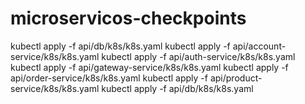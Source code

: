 # microservicos-checkpoints

kubectl apply -f api/db/k8s/k8s.yaml
kubectl apply -f api/account-service/k8s/k8s.yaml
kubectl apply -f api/auth-service/k8s/k8s.yaml
kubectl apply -f api/gateway-service/k8s/k8s.yaml
kubectl apply -f api/order-service/k8s/k8s.yaml
kubectl apply -f api/product-service/k8s/k8s.yaml
kubectl apply -f api/db/k8s/k8s.yaml